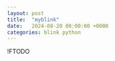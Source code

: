 ```yaml
---
layout: post
title:  "myblink"
date:   2024-08-20 00:00:00 +0000
categories: blink python
---
```

!FTODO
